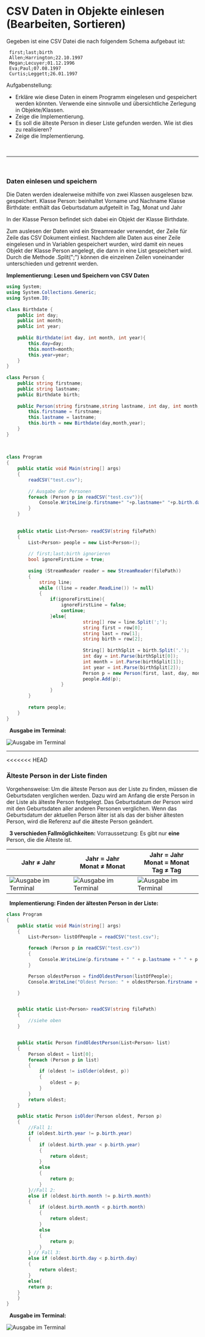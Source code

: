 # CSV Daten in Objekte einlesen (Bearbeiten, Sortieren)

Gegeben ist eine CSV Datei die nach folgendem Schema aufgebaut ist:

```
 first;last;birth
 Allen;Harrington;22.10.1997
 Megan;Lecuyer;01.12.1996
 Eva;Paul;07.08.1997
 Curtis;Leggett;26.01.1997
```

Aufgabenstellung:

- Erkläre wie diese Daten in einem Programm eingelesen und gespeichert werden könnten. Verwende eine sinnvolle und übersichtliche Zerlegung in Objekte/Klassen.
- Zeige die Implementierung.
- Es soll die älteste Person in dieser Liste gefunden werden. Wie ist dies zu realisieren?
- Zeige die Implementierung.


&nbsp;

---

&nbsp;

### Daten einlesen und speichern

Die Daten werden idealerweise mithilfe von zwei Klassen ausgelesen bzw. gespeichert.
Klasse Person: beinhaltet Vorname und Nachname
Klasse Birthdate: enthält das Geburtsdatum aufgeteilt in Tag, Monat und Jahr

In der Klasse Person befindet sich dabei ein Objekt der Klasse Birthdate.


Zum auslesen der Daten wird ein Streamreader verwendet, der Zeile für Zeile das CSV Dokument einliest. Nachdem alle Daten aus einer Zeile eingelesen und in Variablen gespeichert wurden, wird damit ein neues Objekt der Klasse Person angelegt, die dann in eine List gespeichert wird. Durch die Methode .Split(";") können die einzelnen Zeilen voneinander unterschieden und getrennt werden. 

**Implementierung: Lesen und Speichern von CSV Daten**


		
```cs
using System;
using System.Collections.Generic;
using System.IO;
    
class Birthdate {
    public int day;
    public int month;
    public int year;
    
    public Birthdate(int day, int month, int year){
    	this.day=day;
    	this.month=month;
    	this.year=year;
    }
} 
    
class Person {
    public string firstname;
    public string lastname;
    public Birthdate birth;
    
    public Person(string firstname,string lastname, int day, int month, int year){
    	this.firstname = firstname;
    	this.lastname = lastname;
    	this.birth = new Birthdate(day,month,year);
    }
}
    
    
    
class Program
{
    public static void Main(string[] args)
    {
    	readCSV("test.csv");
    		
    	// Ausgabe der Personen				
    	foreach (Person p in readCSV("test.csv")){
    	    Console.WriteLine(p.firstname+" "+p.lastname+" "+p.birth.day+"."+p.birth.month+"."+p.birth.year);
    	}			
    }
    
    
    public static List<Person> readCSV(string filePath)
    {
    	List<Person> people = new List<Person>();
    
    	// first;last;birth ignorieren
    	bool ignoreFirstLine = true;
    
    	using (StreamReader reader = new StreamReader(filePath))
    	{
    		string line;
    		while ((line = reader.ReadLine()) != null)
    		{
    			if(ignoreFirstLine){
    			    ignoreFirstLine = false;
    			    continue;
    			}else{
                            string[] row = line.Split(';');
                            string first = row[0];
                            string last = row[1];
                            string birth = row[2];
                
                            String[] birthSplit = birth.Split('.');
                            int day = int.Parse(birthSplit[0]);
                            int month = int.Parse(birthSplit[1]);
                            int year = int.Parse(birthSplit[2]);
                            Person p = new Person(first, last, day, month, year);
                            people.Add(p);
    		        }
    	        }
        }
    		
        return people;
    }
}
```

&nbsp;
**Ausgabe im Terminal:**

![Ausgabe im Terminal](./img/CSV_ausgeben.png)

---
<<<<<<< HEAD


### Älteste Person in der Liste finden

Vorgehensweise: Um die älteste Person aus der Liste zu finden, müssen die Geburtsdaten verglichen werden. Dazu wird am Anfang die erste Person in der Liste als älteste Person festgelegt. Das Geburtsdatum der Person wird mit den Geburtsdaten aller anderen Personen verglichen.
Wenn das Geburtsdatum der aktuellen Person älter ist als das der bisher ältesten Person, wird die Referenz auf die älteste Person geändert. 

&nbsp;
**3 verschieden Fallmöglichkeiten:**
Vorraussetzung: Es gibt nur **eine** Person, die die Älteste ist. 

| Jahr ≠ Jahr | Jahr = Jahr<br> Monat ≠ Monat | Jahr = Jahr<br>Monat = Monat<br>Tag ≠ Tag |
|----------|----------|----------|
| ![Ausgabe im Terminal](./img/Fall1.png)   | ![Ausgabe im Terminal](./img/Fall2.png)   | ![Ausgabe im Terminal](./img/Fall3.png)   |

&nbsp;
**Implementierung: Finden der ältesten Person in der Liste:**

```cs
class Program
{
    public static void Main(string[] args)
    {
        List<Person> listOfPeople = readCSV("test.csv");

        foreach (Person p in readCSV("test.csv"))
        {
            Console.WriteLine(p.firstname + " " + p.lastname + " " + p.birth.day + "." + p.birth.month + "." + p.birth.year);
        }

        Person oldestPerson = findOldestPerson(listOfPeople);
        Console.WriteLine("Oldest Person: " + oldestPerson.firstname + " " + oldestPerson.lastname);

    }


    public static List<Person> readCSV(string filePath)
    {
        //siehe oben
    }


    public static Person findOldestPerson(List<Person> list)
    {
        Person oldest = list[0];
        foreach (Person p in list)
        {
            if (oldest != isOlder(oldest, p))
            {
                oldest = p;
            }
        }
        return oldest;
    }

    public static Person isOlder(Person oldest, Person p)
    {
        //Fall 1:
        if (oldest.birth.year != p.birth.year)
        {
            if (oldest.birth.year < p.birth.year)
            {
                return oldest;
            }
            else
            {
                return p;
            }
        }//Fall 2:
        else if (oldest.birth.month != p.birth.month)
        {
            if (oldest.birth.month < p.birth.month)
            {
                return oldest;
            }
            else
            {
                return p;
            }
        } // Fall 3:
        else if (oldest.birth.day < p.birth.day)
        {
            return oldest;
        }
        else{ 
	    return p; 
	}
    }
}


```

&nbsp;
**Ausgabe im Terminal:**

![Ausgabe im Terminal](./img/Ausgabe_oldest.png)

